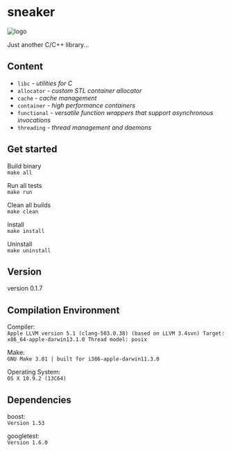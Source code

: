 sneaker
=======

![logo](https://raw.github.com/yanzhengli/sneaker/dev/logo_128x128.png)


Just another C/C++ library...


## Content
* `libc` - _utilities for C_
* `allocator` - _custom STL container allocator_
* `cache` - _cache management_
* `container` - _high performance containers_
* `functional` - _versatile function wrappers that support asynchronous invocations_
* `threading` - _thread management and daemons_


## Get started

Build binary
<br/>`make all`

Run all tests
<br/>`make run`

Clean all builds
<br/>`make clean`

Install
<br/>`make install`

Uninstall
<br/>`make uninstall`


## Version
version 0.1.7


## Compilation Environment
Compiler:<br/>
`Apple LLVM version 5.1 (clang-503.0.38) (based on LLVM 3.4svn)
Target: x86_64-apple-darwin13.1.0
Thread model: posix`

Make:<br/>
`GNU Make 3.81 | built for i386-apple-darwin11.3.0`

Operating System:<br/>
`OS X 10.9.2 (13C64)`


## Dependencies
boost:<br/>
`Version 1.53`

googletest:<br/>
`Version 1.6.0`